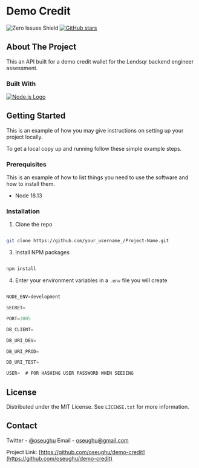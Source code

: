 # Demo Credit

![Zero Issues Shield](https://img.shields.io/badge/issues-0-brightgreen)
[![GitHub stars](https://img.shields.io/github/stars/oseughu/demo-credit.svg)](https://github.com/oseughu/demo-credit)

## About The Project

This an API built for a demo credit wallet for the Lendsqr backend engineer assessment.

### Built With

[![Node.js Logo](https://nodejs.org/static/images/logo-light.svg)](https://nodejs.org)

## Getting Started

This is an example of how you may give instructions on setting up your project locally.

To get a local copy up and running follow these simple example steps.

### Prerequisites

This is an example of how to list things you need to use the software and how to install them.

- Node 18.13

### Installation

1. Clone the repo

```sh

git clone https://github.com/your_username_/Project-Name.git

```

3. Install NPM packages

```sh

npm install

```

4. Enter your environment variables in a `.env` file you will create

```js

NODE_ENV=development

SECRET=

PORT=3005

DB_CLIENT=

DB_URI_DEV=

DB_URI_PROD=

DB_URI_TEST=

USER=  # FOR HASHING USER PASSWORD WHEN SEEDING

```

## License

Distributed under the MIT License. See `LICENSE.txt` for more information.

## Contact

Twitter - [@oseughu](https://twitter.com/oseughu)
Email - oseughu@gmail.com

Project Link: [https://github.com/oseughu/demo-credit](https://github.com/oseughu/demo-credit)
